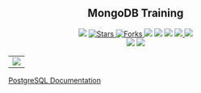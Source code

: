 <h2 align="center"> MongoDB Training </h2>

<p align="center">
  
  </a>
    <img src="https://img.shields.io/github/languages/top/BrianMarquez3/MongoDB-Training?color=red">
  </a>
  <a href="https://github.com/BrianMarquez3/MongoDB-Training/stargazers">
    <img src="https://img.shields.io/github/stars/BrianMarquez3/MongoDB-Training.svg?style=flat" alt="Stars">
  </a>
  <a href="https://github.com/BrianMarquez3/MongoDB-Training$/network">
    <img src="https://img.shields.io/github/forks/BrianMarquez3/MongoDB-Training.svg?style=flat" alt="Forks">
  </a>
    <img src="https://img.shields.io/github/v/tag/BrianMarquez3/MongoDB-Training?color=blue&label=Version&logo=PostgreSQL">
  </a>
  </a>
    <img src="https://img.shields.io/github/languages/code-size/BrianMarquez3/MongoDB-Training">
  </a>
  </a>
    <img src="https://img.shields.io/github/downloads/BrianMarquez3/MongoDB-Training/total?color=blue">
  </a>
  </a>
   <a href="https://github.com/BrianMarquez3/MongoDB-Training/network">
    <img src="https://img.shields.io/badge/Plataform-Windows-blue">
    <img src="https://img.shields.io/badge/Plataform-Linux-darkblue">
  </a><br>
  <img src="https://img.shields.io/github/last-commit/BrianMarquez3/MongoDB-Training?color=darkblue&style=for-the-badge">
  <img src="https://img.shields.io/github/languages/count/BrianMarquez3/MongoDB-Training?style=for-the-badge">
</P>

<table align="center">
  <tr>
    <td align="center" style="padding=0;width=50%;">
      <img align="center" style="padding=0;" src="./images/PostgreSQL-Architecture.jpg" />
    </td>
  </tr>
</table>

[PostgreSQL Documentation](https://www.postgresql.org/docs/13/index.html)

